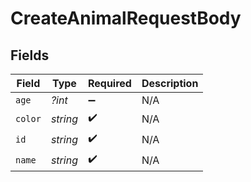 # CreateAnimalRequestBody


## Fields

| Field              | Type               | Required           | Description        |
| ------------------ | ------------------ | ------------------ | ------------------ |
| `age`              | *?int*             | :heavy_minus_sign: | N/A                |
| `color`            | *string*           | :heavy_check_mark: | N/A                |
| `id`               | *string*           | :heavy_check_mark: | N/A                |
| `name`             | *string*           | :heavy_check_mark: | N/A                |